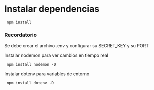 # Instalar dependencias
``` console
 npm install
```
### Recordatorio
Se debe crear el archivo .env y configurar su SECRET_KEY y su PORT

Instalar nodemon para ver cambios en tiempo real
``` console
 npm install nodemon -D
```

Instalar dotenv para variables de entorno
``` console
 npm install dotenv -D
```
